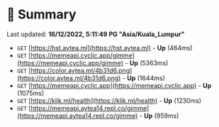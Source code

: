 # 📖 Summary
Last updated: **16/12/2022, 5:11:49 PG "Asia/Kuala_Lumpur"**

- `GET` [https://hst.aytea.ml](https://hst.aytea.ml) - **Up** (464ms)
- `GET` [https://memeapi.cyclic.app/gimme](https://memeapi.cyclic.app/gimme) - **Up** (5363ms)
- `GET` [https://color.aytea.ml/4b31d6.png](https://color.aytea.ml/4b31d6.png) - **Up** (1644ms)
- `GET` [https://memeapi.cyclic.app](https://memeapi.cyclic.app) - **Up** (1075ms)
- `GET` [https://klik.ml/health](https://klik.ml/health) - **Up** (1230ms)
- `GET` [https://memeapi.aytea14.repl.co/gimme](https://memeapi.aytea14.repl.co/gimme) - **Up** (959ms)
